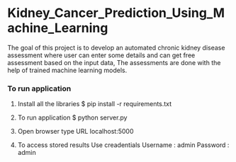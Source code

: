 # Kidney_Cancer_Prediction_Using_Machine_Learning
The goal of this project is to develop an automated chronic kidney disease assessment where user can enter some details and can get free assessment based on the input data, The assessments are done with the help of trained machine learning models.

### To run application

1. Install all the libraries
$ pip install -r requirements.txt

2. To run application
$ python server.py

3. Open browser type URL localhost:5000

4. To access stored results Use creadentials 
   Username : admin
   Password : admin

